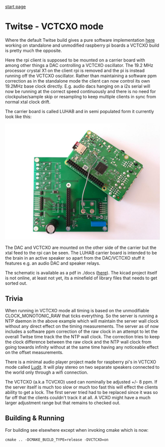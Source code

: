 [start page](../README.md)

# Twitse - VCTCXO mode
Where the default Twitse build gives a pure software implementation [here](doc/software.md) working on standalone and unmodified raspberry pi boards a VCTCXO build is pretty much the opposite. 

Here the rpi client is supposed to be mounted on a carrier board with among other things a DAC controlling a VCTCXO oscillator. The 19.2 MHz processor crystal X1 on the client rpi is removed and the pi is instead running off the VCTCXO oscillator. Rather than maintaining a software ppm correction as in the standalone mode the client can now control its own 19.2MHz base clock directly. E.g. audio dacs hanging on a i2s serial will now be running at the correct speed continuously and there is no need for clockpulse/sample skip or resampling to keep multiple clients in sync from normal xtal clock drift.

The carrier board is called LUHAB and in semi populated form it currently look like this:

<p align="center"><a href="images/luhab.jpg"><img width=600 src="images/luhab.jpg"></a></p>

The DAC and VCTCXO are mounted on the other side of the carrier but the xtal feed to the rpi can be seen. The LUHAB carrier board is intended to be the brain in an active speaker so apart from the DAC/VCTCXO stuff it features e.g. an audio DAC and speaker relays.

The schematic is available as a pdf in ./docs ([here](images/luhab_schematic.pdf)). The kicad project itself is not online, at least not yet, its a minefield of library files that needs to get sorted out.

## Trivia

When running in VCTCXO mode all timing is based on the unmodifiable CLOCK_MONOTONIC_RAW that ticks everything. So the server is running a NTP daemon in the above example which will maintain the server wall clock without any direct effect on the timing measurements. 
The server as of now includes a software ppm correction of the raw clock in an attempt to let the overall Twitse time track the the NTP wall clock. The correction tries to keep the clock difference between the raw clock and the NTP wall clock from going towards infinity without at the same time having any noticeable effect on the offset measurements.

There is a minimal audio player project made for raspberry pi's in VCTCXO mode called [Ludit](https://github.com/bjerrep/ludit). It will play stereo on two separate speakers connected to the world only through a wifi connection.

The VCTCXO (a.k.a TCVCXO) used can nominally be adjusted +/- 8 ppm. If the server itself is much too slow or much too fast this will effect the clients ability to get a lock. The first server tried had to be replaced since it was so far off that the clients couldn't track it at all. A VCXO might have a much larger adjustment range but that remains to checked out.

## Building & Running

For building see elsewhere except when invoking cmake which is now:

    cmake .. -DCMAKE_BUILD_TYPE=release -DVCTCXO=on

    

    
